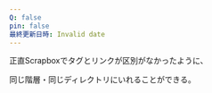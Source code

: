 ```yaml
---
Q: false
pin: false
最終更新日時: Invalid date
---
```

  

正直Scrapboxでタグとリンクが区別がなかったように、

同じ階層・同じディレクトリにいれることができる。